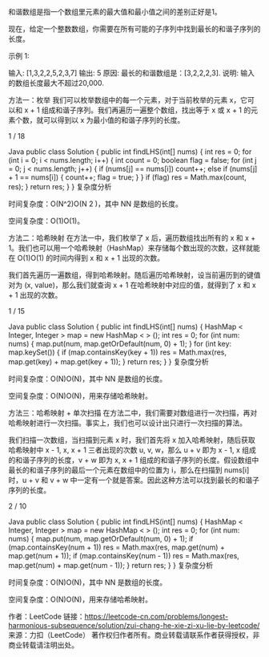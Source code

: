 和谐数组是指一个数组里元素的最大值和最小值之间的差别正好是1。

现在，给定一个整数数组，你需要在所有可能的子序列中找到最长的和谐子序列的长度。

示例 1:

输入: [1,3,2,2,5,2,3,7]
输出: 5
原因: 最长的和谐数组是：[3,2,2,2,3].
说明: 输入的数组长度最大不超过20,000.



方法一：枚举
我们可以枚举数组中的每一个元素，对于当前枚举的元素 x，它可以和 x + 1 组成和谐子序列。我们再遍历一遍整个数组，找出等于 x 或 x + 1 的元素个数，就可以得到以 x 为最小值的和谐子序列的长度。


1 / 18

Java
public class Solution {
    public int findLHS(int[] nums) {
        int res = 0;
        for (int i = 0; i < nums.length; i++) {
            int count = 0;
            boolean flag = false;
            for (int j = 0; j < nums.length; j++) {
                if (nums[j] == nums[i])
                    count++;
                else if (nums[j] + 1 == nums[i]) {
                    count++;
                    flag = true;
                }
            }
            if (flag)
                res = Math.max(count, res);
        }
        return res;
    }
}
复杂度分析

时间复杂度：O(N^2)O(N 
2
 )，其中 NN 是数组的长度。

空间复杂度：O(1)O(1)。

方法二：哈希映射
在方法一中，我们枚举了 x 后，遍历数组找出所有的 x 和 x + 1。我们也可以用一个哈希映射（HashMap）来存储每个数出现的次数，这样就能在 O(1)O(1) 的时间内得到 x 和 x + 1 出现的次数。

我们首先遍历一遍数组，得到哈希映射。随后遍历哈希映射，设当前遍历到的键值对为 (x, value)，那么我们就查询 x + 1 在哈希映射中对应的值，就得到了 x 和 x + 1 出现的次数。


1 / 15

Java
public class Solution {
    public int findLHS(int[] nums) {
        HashMap < Integer, Integer > map = new HashMap < > ();
        int res = 0;
        for (int num: nums) {
            map.put(num, map.getOrDefault(num, 0) + 1);
        }
        for (int key: map.keySet()) {
            if (map.containsKey(key + 1))
                res = Math.max(res, map.get(key) + map.get(key + 1));
        }
        return res;
    }
}
复杂度分析

时间复杂度：O(N)O(N)，其中 NN 是数组的长度。

空间复杂度：O(N)O(N)，用来存储哈希映射。

方法三：哈希映射 + 单次扫描
在方法二中，我们需要对数组进行一次扫描，再对哈希映射进行一次扫描。事实上，我们也可以设计出只进行一次扫描的算法。

我们扫描一次数组，当扫描到元素 x 时，我们首先将 x 加入哈希映射，随后获取哈希映射中 x - 1, x, x + 1 三者出现的次数 u, v, w，那么 u + v 即为 x - 1, x 组成的和谐子序列的长度，v + w 即为 x, x + 1 组成的和谐子序列的长度。假设数组中最长的和谐子序列的最后一个元素在数组中的位置为 i，那么在扫描到 nums[i] 时，u + v 和 v + w 中一定有一个就是答案。因此这种方法可以找到最长的和谐子序列的长度。


2 / 10

Java
public class Solution {
    public int findLHS(int[] nums) {
        HashMap < Integer, Integer > map = new HashMap < > ();
        int res = 0;
        for (int num: nums) {
            map.put(num, map.getOrDefault(num, 0) + 1);
            if (map.containsKey(num + 1))
                res = Math.max(res, map.get(num) + map.get(num + 1));
            if (map.containsKey(num - 1))
                res = Math.max(res, map.get(num) + map.get(num - 1));
        }
        return res;
    }
}
复杂度分析

时间复杂度：O(N)O(N)，其中 NN 是数组的长度。

空间复杂度：O(N)O(N)，用来存储哈希映射。

作者：LeetCode
链接：https://leetcode-cn.com/problems/longest-harmonious-subsequence/solution/zui-chang-he-xie-zi-xu-lie-by-leetcode/
来源：力扣（LeetCode）
著作权归作者所有。商业转载请联系作者获得授权，非商业转载请注明出处。